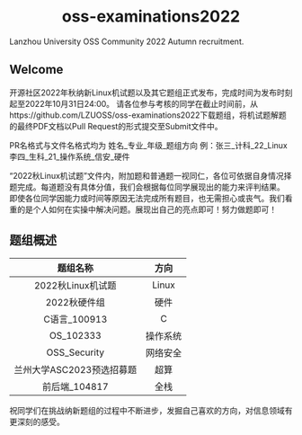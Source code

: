 <center><h1> oss-examinations2022 </h1></center>

Lanzhou University OSS Community 2022 Autumn recruitment.

## Welcome

开源社区2022年秋纳新Linux机试题以及其它题组正式发布，完成时间为发布时刻起至2022年10月31日24:00。
请各位参与考核的同学在截止时间前，从https://github.com/LZUOSS/oss-examinations2022下载题组，将机试题解题的最终PDF文档以Pull Request的形式提交至Submit文件中。

PR名格式与文件名格式均为 姓名\_专业\_年级\_题组方向
例：张三\_计科\_22\_Linux		李四\_生科\_21\_操作系统\_信安\_硬件

“2022秋Linux机试题”文件内，附加题和普通题一视同仁，各位可依据自身情况择题完成。每道题没有具体分值，我们会根据每位同学展现出的能力来评判结果。
即使各位同学因能力或时间等原因无法完成所有题目，也无需担心或丧气。我们看重的是个人如何在实操中解决问题。展现出自己的亮点即可！努力做题即可！

## 题组概述

|         题组名称          |   方向   |
| :-----------------------: | :------: |
|     2022秋Linux机试题     |  Linux   |
|       2022秋硬件组        |   硬件   |
|       C语言_100913        |    C     |
|         OS_102333         | 操作系统 |
|       OSS_Security        | 网络安全 |
| 兰州大学ASC2023预选招募题 |   超算   |
|       前后端_104817       |   全栈   |

<p>
	祝同学们在挑战纳新题组的过程中不断进步，发掘自己喜欢的方向，对信息领域有更深刻的感受。
</p>
